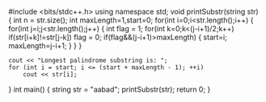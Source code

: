 #include <bits/stdc++.h>
using namespace std;
void printSubstr(string str)
{
	int n = str.size();
	int maxLength=1,start=0;
	for(int i=0;i<str.length();i++)
        {
		for(int j=i;j<str.length();j++)
		{
			int flag = 1;
			for(int k=0;k<(j-i+1)/2;k++)
				if(str[i+k]!=str[j-k])
					flag = 0;
			if(flag&&(j-i+1)>maxLength)
			{
				start=i;
				maxLength=j-i+1;
			}
		}
	}

	cout << "Longest palindrome substring is: ";
    for (int i = start; i <= (start + maxLength - 1); ++i)
		cout << str[i];
}
int main()
{
	string str = "aabad";
	printSubstr(str);
	return 0;
}
